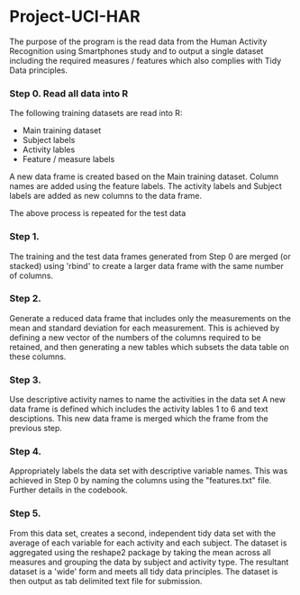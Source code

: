 # Project-UCI-HAR

The purpose of the program is the read data from the Human Activity Recognition using Smartphones study and to output a single dataset including the required measures / features which also complies with Tidy Data principles.  

### Step 0. Read all data into R
The following training datasets are read into R:
* Main training dataset
* Subject labels
* Activity lables
* Feature / measure labels

A new data frame is created based on the Main training dataset. Column names are added using the feature labels. The activity labels and Subject labels are added as new columns to the data frame.

The above process is repeated for the test data

### Step 1. 
The training and the test data frames generated from Step 0 are merged (or stacked) using 'rbind' to create a larger data frame with the same number of columns.

### Step 2.
Generate a reduced data frame that includes only the measurements on the mean and standard deviation for each measurement.
This is achieved by defining a new vector of the numbers of the columns required to be retained, and then generating a new tables which subsets the data table on these columns.

### Step 3. 
Use descriptive activity names to name the activities in the data set
A new data frame is defined which includes the activity lables 1 to 6 and text desciptions. This new data frame is merged which the frame from the previous step.

### Step 4. 
Appropriately labels the data set with descriptive variable names. 
This was achieved in Step 0 by naming the columns using the "features.txt" file. Further details in the codebook.

### Step 5. 
From this data set, creates a second, independent tidy data set with the average of each variable for each activity and each subject.
The dataset is aggregated using the reshape2 package by taking the mean across all measures and grouping the data by subject and activity type. The resultant dataset is a 'wide' form and meets all tidy data principles. The dataset is then output as tab delimited text file for submission.

















